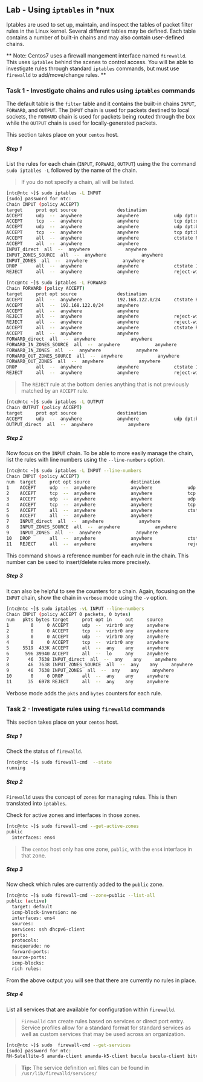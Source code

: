 ## Lab - Using `iptables` in \*nux

Iptables  are used to set up, maintain, and inspect the tables of packet filter rules in the Linux kernel.  Several different tables may be defined.  Each table contains a number of built-in chains and may also contain user-defined chains.

** Note: Centos7 uses a firewall mangement interface named `firewalld`.  This uses `iptables` behind the scenes to control access.  You will be able to investigate rules through standard `iptables` commands, but must use `firewalld` to add/move/change rules. **



### Task 1 - Investigate chains and rules using `iptables` commands

The default table is the `filter` table and it contains the built-in chains `INPUT`, `FORWARD`, and `OUTPUT`. The `INPUT` chain is used for packets destined to local sockets, the `FORWARD` chain is used for packets being routed through the box while the `OUTPUT` chain is used for locally-generated packets.

This section takes place on your `centos` host.

##### Step 1

List the rules for each chain (`INPUT`, `FORWARD`, `OUTPUT`) using the the command `sudo iptables -L` followed by the name of the chain.

> If you do not specify a chain, all will be listed.

```bash
[ntc@ntc ~]$ sudo iptables -L INPUT
[sudo] password for ntc: 
Chain INPUT (policy ACCEPT)
target     prot opt source               destination         
ACCEPT     udp  --  anywhere             anywhere             udp dpt:domain
ACCEPT     tcp  --  anywhere             anywhere             tcp dpt:domain
ACCEPT     udp  --  anywhere             anywhere             udp dpt:bootps
ACCEPT     tcp  --  anywhere             anywhere             tcp dpt:bootps
ACCEPT     all  --  anywhere             anywhere             ctstate RELATED,ESTABLISHED
ACCEPT     all  --  anywhere             anywhere            
INPUT_direct  all  --  anywhere             anywhere            
INPUT_ZONES_SOURCE  all  --  anywhere             anywhere            
INPUT_ZONES  all  --  anywhere             anywhere            
DROP       all  --  anywhere             anywhere             ctstate INVALID
REJECT     all  --  anywhere             anywhere             reject-with icmp-host-prohibited
```

```bash
[ntc@ntc ~]$ sudo iptables -L FORWARD
Chain FORWARD (policy ACCEPT)
target     prot opt source               destination         
ACCEPT     all  --  anywhere             192.168.122.0/24     ctstate RELATED,ESTABLISHED
ACCEPT     all  --  192.168.122.0/24     anywhere            
ACCEPT     all  --  anywhere             anywhere            
REJECT     all  --  anywhere             anywhere             reject-with icmp-port-unreachable
REJECT     all  --  anywhere             anywhere             reject-with icmp-port-unreachable
ACCEPT     all  --  anywhere             anywhere             ctstate RELATED,ESTABLISHED
ACCEPT     all  --  anywhere             anywhere            
FORWARD_direct  all  --  anywhere             anywhere            
FORWARD_IN_ZONES_SOURCE  all  --  anywhere             anywhere            
FORWARD_IN_ZONES  all  --  anywhere             anywhere            
FORWARD_OUT_ZONES_SOURCE  all  --  anywhere             anywhere            
FORWARD_OUT_ZONES  all  --  anywhere             anywhere            
DROP       all  --  anywhere             anywhere             ctstate INVALID
REJECT     all  --  anywhere             anywhere             reject-with icmp-host-prohibited
```

> The `REJECT` rule at the bottom denies anything that is not previously matched by an `ACCEPT` rule.

```bash
[ntc@ntc ~]$ sudo iptables -L OUTPUT
Chain OUTPUT (policy ACCEPT)
target     prot opt source               destination         
ACCEPT     udp  --  anywhere             anywhere             udp dpt:bootpc
OUTPUT_direct  all  --  anywhere             anywhere
```


##### Step 2

Now focus on the `INPUT` chain.  To be able to more easily manage the chain, list the rules with line numbers using the `--line-numbers` option.

```bash
[ntc@ntc ~]$ sudo iptables -L INPUT --line-numbers
Chain INPUT (policy ACCEPT)
num  target     prot opt source               destination         
1    ACCEPT     udp  --  anywhere             anywhere             udp dpt:domain
2    ACCEPT     tcp  --  anywhere             anywhere             tcp dpt:domain
3    ACCEPT     udp  --  anywhere             anywhere             udp dpt:bootps
4    ACCEPT     tcp  --  anywhere             anywhere             tcp dpt:bootps
5    ACCEPT     all  --  anywhere             anywhere             ctstate RELATED,ESTABLISHED
6    ACCEPT     all  --  anywhere             anywhere            
7    INPUT_direct  all  --  anywhere             anywhere            
8    INPUT_ZONES_SOURCE  all  --  anywhere             anywhere            
9    INPUT_ZONES  all  --  anywhere             anywhere            
10   DROP       all  --  anywhere             anywhere             ctstate INVALID
11   REJECT     all  --  anywhere             anywhere             reject-with icmp-host-prohibited
```

This command shows a reference number for each rule in the chain.  This number can be used to insert/delete rules more precisely.


##### Step 3

It can also be helpful to see the counters for a chain.  Again, focusing on the `INPUT` chain, show the chain in `verbose` mode using the `-v` option.

```bash
[ntc@ntc ~]$ sudo iptables -vL INPUT --line-numbers
Chain INPUT (policy ACCEPT 0 packets, 0 bytes)
num   pkts bytes target     prot opt in     out     source               destination         
1        0     0 ACCEPT     udp  --  virbr0 any     anywhere             anywhere             udp dpt:domain
2        0     0 ACCEPT     tcp  --  virbr0 any     anywhere             anywhere             tcp dpt:domain
3        0     0 ACCEPT     udp  --  virbr0 any     anywhere             anywhere             udp dpt:bootps
4        0     0 ACCEPT     tcp  --  virbr0 any     anywhere             anywhere             tcp dpt:bootps
5     5519  433K ACCEPT     all  --  any    any     anywhere             anywhere             ctstate RELATED,ESTABLISHED
6      596 39940 ACCEPT     all  --  lo     any     anywhere             anywhere            
7       46  7638 INPUT_direct  all  --  any    any     anywhere             anywhere            
8       46  7638 INPUT_ZONES_SOURCE  all  --  any    any     anywhere             anywhere            
9       46  7638 INPUT_ZONES  all  --  any    any     anywhere             anywhere            
10       0     0 DROP       all  --  any    any     anywhere             anywhere             ctstate INVALID
11      35  6978 REJECT     all  --  any    any     anywhere             anywhere             reject-with icmp-host-prohibited
```

Verbose mode adds the `pkts` and `bytes` counters for each rule.










### Task 2 - Investigate rules using `firewalld` commands

This section takes place on your `centos` host.


##### Step 1

Check the status of `firewalld`.

```bash
[ntc@ntc ~]$ sudo firewall-cmd  --state
running
```


##### Step 2

`Firewalld` uses the concept of `zones` for managing rules.  This is then translated into `iptables`.

Check for active zones and interfaces in those zones.

```bash
[ntc@ntc ~]$ sudo firewall-cmd --get-active-zones
public
  interfaces: ens4
```

> The `centos` host only has one zone, `public`, with the `ens4` interface in that zone.


##### Step 3

Now check which rules are currently added to the `public` zone.

```bash
[ntc@ntc ~]$ sudo firewall-cmd --zone=public --list-all
public (active)
  target: default
  icmp-block-inversion: no
  interfaces: ens4
  sources: 
  services: ssh dhcpv6-client
  ports: 
  protocols: 
  masquerade: no
  forward-ports: 
  source-ports: 
  icmp-blocks: 
  rich rules: 
```

From the above output you will see that there are currently no rules in place.


##### Step 4

List all services that are available for configuration within `firewalld`.

> `Firewalld` can create rules based on services or direct port entry.  Service profiles allow for a standard format for standard services as well as custom services that may be used across an organization.

```bash
[ntc@ntc ~]$ sudo  firewall-cmd --get-services
[sudo] password for ntc: 
RH-Satellite-6 amanda-client amanda-k5-client bacula bacula-client bitcoin bitcoin-rpc bitcoin-testnet bitcoin-testnet-rpc ceph ceph-mon cfengine condor-collector ctdb dhcp dhcpv6 dhcpv6-client dns docker-registry dropbox-lansync elasticsearch freeipa-ldap freeipa-ldaps freeipa-replication freeipa-trust ftp ganglia-client ganglia-master high-availability http https imap imaps ipp ipp-client ipsec iscsi-target kadmin kerberos kibana klogin kpasswd kshell ldap ldaps libvirt libvirt-tls managesieve mdns mosh mountd ms-wbt mssql mysql nfs nrpe ntp openvpn ovirt-imageio ovirt-storageconsole ovirt-vmconsole pmcd pmproxy pmwebapi pmwebapis pop3 pop3s postgresql privoxy proxy-dhcp ptp pulseaudio puppetmaster quassel radius rpc-bind rsh rsyncd samba samba-client sane sip sips smtp smtp-submission smtps snmp snmptrap spideroak-lansync squid ssh synergy syslog syslog-tls telnet tftp tftp-client tinc tor-socks transmission-client vdsm vnc-server wbem-https xmpp-bosh xmpp-client xmpp-local xmpp-server
```

> **Tip:** The service definition `xml` files can be found in `/usr/lib/firewalld/services/`
